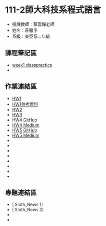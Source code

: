# 111-2師大科技系程式語言
- 授課教師：蔡雲錚老師
- 姓名：莊馨予
- 系級：東亞系二年級

##  課程筆記區
- [week1 classpractice]
- [week1 classpractice]:https://github.com/higrandma/112-1/tree/main/0302%20class2practice

## 作業連結區
- [ HW1 ]
- [ HW1參考資料 ]
- [ HW2 ]
- [ HW3 ]
- [ HW4 GitHub]
- [ HW4 Medium]
- [ HW5 GitHub]
- [ HW5 Medium]
- [ HW1 ]:https://github.com/higrandma/112-1/blob/main/作業1.ipynb 
- [ HW1參考資料 ]:https://github.com/higrandma/112-1/blob/main/111年3月外籍結婚狀況.csv
- [ HW2 ]:http://localhost:8888/notebooks/Desktop/大二下/程式設計/112-1/作業2.ipynb
- [ HW3 ]:http://localhost:8888/notebooks/Desktop/大二下/程式設計/112-1/作業3.ipynb
- [ HW4 GitHub]:https://github.com/higrandma/112-1/blob/main/作業4.ipynb
- [ HW4 Medium]:https://medium.com/@41083055i/科技-關鍵字大解密-49bfdeeead9f
- [ HW5 GitHub]:https://github.com/higrandma/112-1/blob/main/作業5.ipynb 
- [ HW5 Medium]:https://medium.com/@41083055i/土耳其大選-怎麼了-ce943976d235


## 專題連結區
- [ Sloth_News 1]
- [ Sloth_News 2]
- [ Sloth News 1]:https://github.com/higrandma/112-1/blob/main/期末專題＿科技議題.ipynb
- [ Sloth News 2]:https://github.com/higrandma/112-1/blob/main/期末專題＿人物.ipynb
